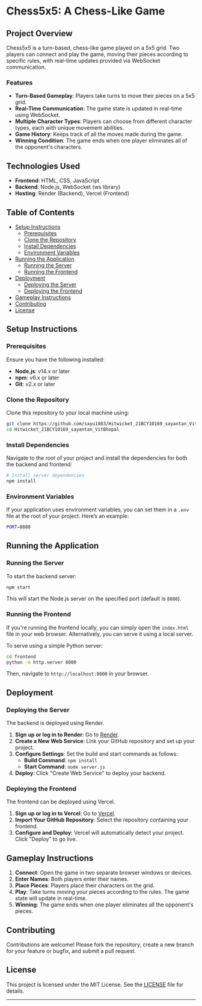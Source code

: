 # Chess5x5: A Chess-Like Game

## Project Overview

Chess5x5 is a turn-based, chess-like game played on a 5x5 grid. Two players can connect and play the game, moving their pieces according to specific rules, with real-time updates provided via WebSocket communication.

### Features

- **Turn-Based Gameplay**: Players take turns to move their pieces on a 5x5 grid.
- **Real-Time Communication**: The game state is updated in real-time using WebSocket.
- **Multiple Character Types**: Players can choose from different character types, each with unique movement abilities.
- **Game History**: Keeps track of all the moves made during the game.
- **Winning Condition**: The game ends when one player eliminates all of the opponent's characters.

## Technologies Used

- **Frontend**: HTML, CSS, JavaScript
- **Backend**: Node.js, WebSocket (ws library)
- **Hosting**: Render (Backend), Vercel (Frontend)

## Table of Contents

- [Setup Instructions](#setup-instructions)
  - [Prerequisites](#prerequisites)
  - [Clone the Repository](#clone-the-repository)
  - [Install Dependencies](#install-dependencies)
  - [Environment Variables](#environment-variables)
- [Running the Application](#running-the-application)
  - [Running the Server](#running-the-server)
  - [Running the Frontend](#running-the-frontend)
- [Deployment](#deployment)
  - [Deploying the Server](#deploying-the-server)
  - [Deploying the Frontend](#deploying-the-frontend)
- [Gameplay Instructions](#gameplay-instructions)
- [Contributing](#contributing)
- [License](#license)

## Setup Instructions

### Prerequisites

Ensure you have the following installed:

- **Node.js**: v14.x or later
- **npm**: v6.x or later
- **Git**: v2.x or later

### Clone the Repository

Clone this repository to your local machine using:

```bash
git clone https://github.com/sayu1803/Hitwicket_21BCY10169_sayantan_VitBhopal.git
cd Hitwicket_21BCY10169_sayantan_VitBhopal
```

### Install Dependencies

Navigate to the root of your project and install the dependencies for both the backend and frontend:

```bash
# Install server dependencies
npm install
```

### Environment Variables

If your application uses environment variables, you can set them in a `.env` file at the root of your project. Here’s an example:

```bash
PORT=8080
```

## Running the Application

### Running the Server

To start the backend server:

```bash
npm start
```

This will start the Node.js server on the specified port (default is `8080`).

### Running the Frontend

If you're running the frontend locally, you can simply open the `index.html` file in your web browser. Alternatively, you can serve it using a local server.

To serve using a simple Python server:

```bash
cd frontend
python -m http.server 8000
```

Then, navigate to `http://localhost:8000` in your browser.

## Deployment

### Deploying the Server

The backend is deployed using Render.

1. **Sign up or log in to Render**: Go to [Render](https://render.com/).
2. **Create a New Web Service**: Link your GitHub repository and set up your project.
3. **Configure Settings**: Set the build and start commands as follows:
   - **Build Command**: `npm install`
   - **Start Command**: `node server.js`
4. **Deploy**: Click "Create Web Service" to deploy your backend.

### Deploying the Frontend

The frontend can be deployed using Vercel.

1. **Sign up or log in to Vercel**: Go to [Vercel](https://vercel.com/).
2. **Import Your GitHub Repository**: Select the repository containing your frontend.
3. **Configure and Deploy**: Vercel will automatically detect your project. Click "Deploy" to go live.

## Gameplay Instructions

1. **Connect**: Open the game in two separate browser windows or devices.
2. **Enter Names**: Both players enter their names.
3. **Place Pieces**: Players place their characters on the grid.
4. **Play**: Take turns moving your pieces according to the rules. The game state will update in real-time.
5. **Winning**: The game ends when one player eliminates all the opponent's pieces.

## Contributing

Contributions are welcome! Please fork the repository, create a new branch for your feature or bugfix, and submit a pull request.

## License

This project is licensed under the MIT License. See the [LICENSE](LICENSE) file for details.

---

